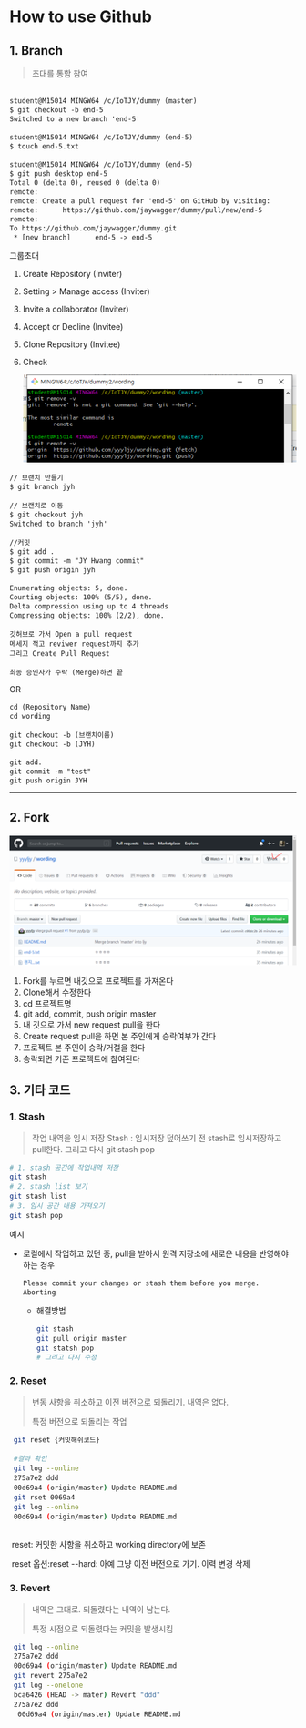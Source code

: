 # How to use Github

## 1. Branch

> 초대를 통함 참여

```

student@M15014 MINGW64 /c/IoTJY/dummy (master)
$ git checkout -b end-5
Switched to a new branch 'end-5'

student@M15014 MINGW64 /c/IoTJY/dummy (end-5)
$ touch end-5.txt

student@M15014 MINGW64 /c/IoTJY/dummy (end-5)
$ git push desktop end-5
Total 0 (delta 0), reused 0 (delta 0)
remote:
remote: Create a pull request for 'end-5' on GitHub by visiting:
remote:      https://github.com/jaywagger/dummy/pull/new/end-5
remote:
To https://github.com/jaywagger/dummy.git
 * [new branch]      end-5 -> end-5

```



그룹초대

1. Create Repository (Inviter)

2. Setting > Manage access (Inviter)

3. Invite a collaborator (Inviter)

4. Accept or Decline (Invitee)

5. Clone Repository (Invitee)

6. Check

   ![image-20200424142834833](images/image-20200424142834833.png)

```
// 브랜치 만들기
$ git branch jyh

// 브랜치로 이동
$ git checkout jyh
Switched to branch 'jyh'

//커밋
$ git add .
$ git commit -m "JY Hwang commit"
$ git push origin jyh

Enumerating objects: 5, done.
Counting objects: 100% (5/5), done.
Delta compression using up to 4 threads
Compressing objects: 100% (2/2), done.

깃허브로 가서 Open a pull request
메세지 적고 reviwer request까지 추가
그리고 Create Pull Request

최종 승인자가 수락 (Merge)하면 끝
```

OR

```
cd (Repository Name)
cd wording

git checkout -b (브랜치이름)
git checkout -b (JYH)

git add.
git commit -m "test"
git push origin JYH
```



---

## 2. Fork

![image-20200424151056788](images/image-20200424151056788.png)

1. Fork를 누르면 내깃으로 프로젝트를 가져온다
2. Clone해서 수정한다
3. cd 프로젝트명
4. git add, commit, push origin master
5. 내 깃으로 가서 new request pull을 한다
6. Create request pull을 하면 본 주인에게 승락여부가 간다
7. 프로젝트 본 주인이 승락/거절을 한다
8. 승락되면 기존 프로젝트에 참여된다

## 3. 기타 코드

### 1. Stash

> 작업 내역을 임시 저장
> Stash : 임시저장
> 덮어쓰기 전 stash로 임시저장하고 
> pull한다. 
> 그리고 다시 git stash pop

```bash
# 1. stash 공간에 작업내역 저장
git stash
# 2. stash list 보기 
git stash list
# 3. 임시 공간 내용 가져오기
git stash pop
```

예시 

* 로컬에서 작업하고 있던 중, pull을 받아서 원격 저장소에 새로운 내용을 반영해야 하는 경우

  ```
  Please commit your changes or stash them before you merge.
  Aborting
  ```

  * 해결방법

    ```bash
    git stash
    git pull origin master
    git statsh pop
    # 그리고 다시 수정
    ```

### 2. Reset

> 변동 사항을 취소하고 이전 버전으로 되돌리기. 내역은 없다.
>
> 특정 버전으로 되돌리는 작업

```bash
 git reset {커밋해쉬코드}
 
 #결과 확인
 git log --online
 275a7e2 ddd
 00d69a4 (origin/master) Update README.md
 git rset 0069a4
 git log --online
 00d69a4 (origin/master) Update README.md
 
```



​	reset: 커밋한 사항을 취소하고 working directory에 보존

​	reset 옵션:reset --hard: 아예 그냥 이전 버전으로 가기. 이력 변경 삭제

### 3. Revert

> 내역은 그대로. 되돌렸다는 내역이 남는다.
>
> 특정 시점으로 되돌렸다는 커밋을 발생시킴

```bash
 git log --online
 275a7e2 ddd
 00d69a4 (origin/master) Update README.md
 git revert 275a7e2
 git log --onelone
 bca6426 (HEAD -> mater) Revert "ddd"
 275a7e2 ddd
  00d69a4 (origin/master) Update README.md
```

